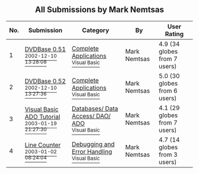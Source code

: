 ﻿<div align="center">

## All Submissions by Mark Nemtsas

</div>

No.  | Submission | Category | By   | User Rating
---- | ---------- | -------- | ---- | -----------
1 | [DVDBase 0\.51<br /><sup>2002-12-10 13:28:08</sup>](https://github.com/Planet-Source-Code/mark-nemtsas-dvdbase-0-51__1-41517) | [Complete Applications<br /><sup>Visual Basic</sup>](../ByCategory/complete-applications__1-27.md) | Mark Nemtsas | 4.9 (34 globes from 7 users)
2 | [DVDBase 0\.52<br /><sup>2002-12-10 13:27:36</sup>](https://github.com/Planet-Source-Code/mark-nemtsas-dvdbase-0-52__1-41682) | [Complete Applications<br /><sup>Visual Basic</sup>](../ByCategory/complete-applications__1-27.md) | Mark Nemtsas | 5.0 (30 globes from 6 users)
3 | [Visual Basic ADO Tutorial<br /><sup>2003-01-19 21:27:30</sup>](https://github.com/Planet-Source-Code/mark-nemtsas-visual-basic-ado-tutorial__1-42575) | [Databases/ Data Access/ DAO/ ADO<br /><sup>Visual Basic</sup>](../ByCategory/databases-data-access-dao-ado__1-6.md) | Mark Nemtsas | 4.1 (29 globes from 7 users)
4 | [Line Counter<br /><sup>2003-01-02 08:24:04</sup>](https://github.com/Planet-Source-Code/mark-nemtsas-line-counter__1-42065) | [Debugging and Error Handling<br /><sup>Visual Basic</sup>](../ByCategory/debugging-and-error-handling__1-26.md) | Mark Nemtsas | 4.7 (14 globes from 3 users)
